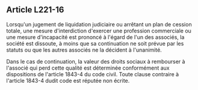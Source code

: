 Article L221-16
----
Lorsqu'un jugement de liquidation judiciaire ou arrêtant un plan de cession
totale, une mesure d'interdiction d'exercer une profession commerciale ou une
mesure d'incapacité est prononcé à l'égard de l'un des associés, la société est
dissoute, à moins que sa continuation ne soit prévue par les statuts ou que les
autres associés ne la décident à l'unanimité.

Dans le cas de continuation, la valeur des droits sociaux à rembourser à
l'associé qui perd cette qualité est déterminée conformément aux dispositions de
l'article 1843-4 du code civil. Toute clause contraire à l'article 1843-4 dudit
code est réputée non écrite.
